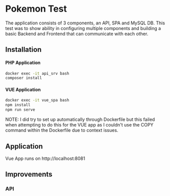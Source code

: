 # Pokemon Test

The application consists of 3 components, an API, SPA and MySQL DB. This test was to show ability in configuring 
multiple components and building a basic Backend and Frontend that can communicate with each other.

## Installation

#### PHP Application

```bash
docker exec -it api_srv bash
composer install
```

#### VUE Application

```bash
docker exec -it vue_spa bash
npm install
npm run serve
```

NOTE: I did try to set up automatically through Dockerfile but this failed when attempting to do this
for the VUE app as I couldn't use the COPY command within the Dockerfile due to context issues.

## Application

Vue App runs on http://localhost:8081

## Improvements

### API
